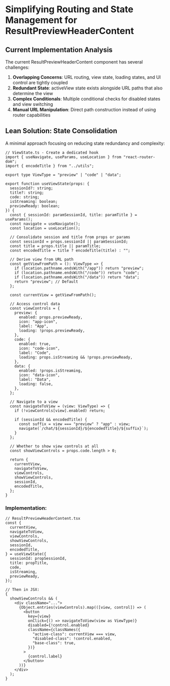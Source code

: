 # Simplifying Routing and State Management for ResultPreviewHeaderContent

## Current Implementation Analysis

The current ResultPreviewHeaderContent component has several challenges:

1. **Overlapping Concerns**: URL routing, view state, loading states, and UI control are tightly coupled
2. **Redundant State**: activeView state exists alongside URL paths that also determine the view
3. **Complex Conditionals**: Multiple conditional checks for disabled states and view switching
4. **Manual URL Manipulation**: Direct path construction instead of using router capabilities

## Lean Solution: State Consolidation

A minimal approach focusing on reducing state redundancy and complexity:

```tsx
// ViewState.ts - Create a dedicated hook
import { useNavigate, useParams, useLocation } from "react-router-dom";
import { encodeTitle } from "../utils";

export type ViewType = "preview" | "code" | "data";

export function useViewState(props: {
  sessionId?: string;
  title?: string;
  code: string;
  isStreaming: boolean;
  previewReady: boolean;
}) {
  const { sessionId: paramSessionId, title: paramTitle } = useParams();
  const navigate = useNavigate();
  const location = useLocation();

  // Consolidate session and title from props or params
  const sessionId = props.sessionId || paramSessionId;
  const title = props.title || paramTitle;
  const encodedTitle = title ? encodeTitle(title) : "";

  // Derive view from URL path
  const getViewFromPath = (): ViewType => {
    if (location.pathname.endsWith("/app")) return "preview";
    if (location.pathname.endsWith("/code")) return "code";
    if (location.pathname.endsWith("/data")) return "data";
    return "preview"; // Default
  };

  const currentView = getViewFromPath();

  // Access control data
  const viewControls = {
    preview: {
      enabled: props.previewReady,
      icon: "app-icon",
      label: "App",
      loading: !props.previewReady,
    },
    code: {
      enabled: true,
      icon: "code-icon",
      label: "Code",
      loading: props.isStreaming && !props.previewReady,
    },
    data: {
      enabled: !props.isStreaming,
      icon: "data-icon",
      label: "Data",
      loading: false,
    },
  };

  // Navigate to a view
  const navigateToView = (view: ViewType) => {
    if (!viewControls[view].enabled) return;

    if (sessionId && encodedTitle) {
      const suffix = view === "preview" ? "app" : view;
      navigate(`/chat/${sessionId}/${encodedTitle}/${suffix}`);
    }
  };

  // Whether to show view controls at all
  const showViewControls = props.code.length > 0;

  return {
    currentView,
    navigateToView,
    viewControls,
    showViewControls,
    sessionId,
    encodedTitle,
  };
}
```

### Implementation:

```tsx
// ResultPreviewHeaderContent.tsx
const {
  currentView,
  navigateToView,
  viewControls,
  showViewControls,
  sessionId,
  encodedTitle,
} = useViewState({
  sessionId: propSessionId,
  title: propTitle,
  code,
  isStreaming,
  previewReady,
});

// Then in JSX:
{
  showViewControls && (
    <div className="...">
      {Object.entries(viewControls).map(([view, control]) => (
        <button
          key={view}
          onClick={() => navigateToView(view as ViewType)}
          disabled={!control.enabled}
          className={classNames({
            "active-class": currentView === view,
            "disabled-class": !control.enabled,
            "base-class": true,
          })}
        >
          {control.label}
        </button>
      ))}
    </div>
  );
}
```

